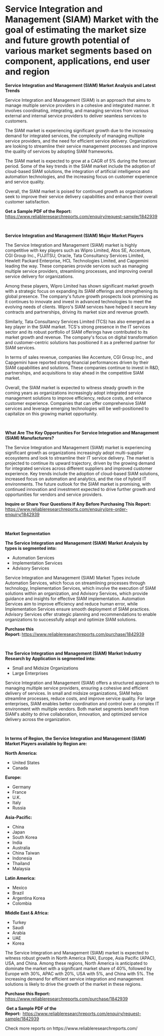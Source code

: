 <p><h1>Service Integration and Management (SIAM) Market with the goal of estimating the market size and future growth potential of various market segments based on component, applications, end user and region</h1></p><p><strong>Service Integration and Management (SIAM) Market Analysis and Latest Trends</strong></p>
<p><p>Service Integration and Management (SIAM) is an approach that aims to manage multiple service providers in a cohesive and integrated manner. It involves coordinating, integrating, and managing services from various external and internal service providers to deliver seamless services to customers.</p><p>The SIAM market is experiencing significant growth due to the increasing demand for integrated services, the complexity of managing multiple service providers, and the need for efficient service delivery. Organizations are looking to streamline their service management processes and improve the quality of services by adopting SIAM frameworks.</p><p>The SIAM market is expected to grow at a CAGR of 5% during the forecast period. Some of the key trends in the SIAM market include the adoption of cloud-based SIAM solutions, the integration of artificial intelligence and automation technologies, and the increasing focus on customer experience and service quality.</p><p>Overall, the SIAM market is poised for continued growth as organizations seek to improve their service delivery capabilities and enhance their overall customer satisfaction.</p></p>
<p><strong>Get a Sample PDF of the Report:&nbsp;</strong> <a href="https://www.reliableresearchreports.com/enquiry/request-sample/1842939">https://www.reliableresearchreports.com/enquiry/request-sample/1842939</a></p>
<p>&nbsp;</p>
<p><strong>Service Integration and Management (SIAM) Major Market Players</strong></p>
<p><p>The Service Integration and Management (SIAM) market is highly competitive with key players such as Wipro Limited, Atos SE, Accenture, CGI Group Inc., FUJITSU, Oracle, Tata Consultancy Services Limited, Hewlett Packard Enterprise, HCL Technologies Limited, and Capgemini leading the way. These companies provide services such as managing multiple service providers, streamlining processes, and improving overall service delivery for organizations.</p><p>Among these players, Wipro Limited has shown significant market growth with a strategic focus on expanding its SIAM offerings and strengthening its global presence. The company's future growth prospects look promising as it continues to innovate and invest in advanced technologies to meet the evolving needs of clients. Wipro's SIAM services have helped it secure key contracts and partnerships, driving its market size and revenue growth.</p><p>Similarly, Tata Consultancy Services Limited (TCS) has also emerged as a key player in the SIAM market. TCS's strong presence in the IT services sector and its robust portfolio of SIAM offerings have contributed to its market growth and revenue. The company's focus on digital transformation and customer-centric solutions has positioned it as a preferred partner for SIAM services.</p><p>In terms of sales revenue, companies like Accenture, CGI Group Inc., and Capgemini have reported strong financial performances driven by their SIAM capabilities and solutions. These companies continue to invest in R&D, partnerships, and acquisitions to stay ahead in the competitive SIAM market.</p><p>Overall, the SIAM market is expected to witness steady growth in the coming years as organizations increasingly adopt integrated service management solutions to improve efficiency, reduce costs, and enhance customer experience. Companies that can offer comprehensive SIAM services and leverage emerging technologies will be well-positioned to capitalize on this growing market opportunity.</p></p>
<p>&nbsp;</p>
<p><strong>What Are The Key Opportunities For Service Integration and Management (SIAM) Manufacturers?</strong></p>
<p><p>The Service Integration and Management (SIAM) market is experiencing significant growth as organizations increasingly adopt multi-supplier ecosystems and look to streamline their IT service delivery. The market is projected to continue its upward trajectory, driven by the growing demand for integrated services across different suppliers and improved customer experience. Key trends include the adoption of cloud-based SIAM solutions, increased focus on automation and analytics, and the rise of hybrid IT environments. The future outlook for the SIAM market is promising, with continued innovation and investment expected to drive further growth and opportunities for vendors and service providers.</p></p>
<p><strong>Inquire or Share Your Questions If Any Before Purchasing This Report:</strong> <a href="https://www.reliableresearchreports.com/enquiry/pre-order-enquiry/1842939">https://www.reliableresearchreports.com/enquiry/pre-order-enquiry/1842939</a></p>
<p>&nbsp;</p>
<p><strong>Market Segmentation</strong></p>
<p><strong>The Service Integration and Management (SIAM) Market Analysis by types is segmented into:</strong></p>
<p><ul><li>Automation Services</li><li>Implementation Services</li><li>Advisory Services</li></ul></p>
<p><p>Service Integration and Management (SIAM) Market Types include Automation Services, which focus on streamlining processes through technology, Implementation Services, which involve the execution of SIAM solutions within an organization, and Advisory Services, which provide guidance and insights for effective SIAM implementation. Automation Services aim to improve efficiency and reduce human error, while Implementation Services ensure smooth deployment of SIAM practices. Advisory Services offer strategic planning and recommendations to enable organizations to successfully adopt and optimize SIAM solutions.</p></p>
<p><strong>Purchase this Report:&nbsp;</strong><a href="https://www.reliableresearchreports.com/purchase/1842939">https://www.reliableresearchreports.com/purchase/1842939</a></p>
<p>&nbsp;</p>
<p><strong>The Service Integration and Management (SIAM) Market Industry Research by Application is segmented into:</strong></p>
<p><ul><li>Small and Midsize Organizations</li><li>Large Enterprises</li></ul></p>
<p><p>Service Integration and Management (SIAM) offers a structured approach to managing multiple service providers, ensuring a cohesive and efficient delivery of services. In small and midsize organizations, SIAM helps streamline processes, reduce costs, and improve service quality. For large enterprises, SIAM enables better coordination and control over a complex IT environment with multiple vendors. Both market segments benefit from SIAM's ability to drive collaboration, innovation, and optimized service delivery across the organization.</p></p>
<p>&nbsp;</p>
<p><strong>In terms of Region, the Service Integration and Management (SIAM) Market Players available by Region are:</strong></p>
<p>
    <p> <strong> North America: </strong>
        <ul>
            <li>United States</li>
            <li>Canada</li>
        </ul>
        </p> 
    <p> <strong> Europe: </strong>
        <ul>
            <li>Germany</li>
            <li>France</li>
            <li>U.K.</li>
            <li>Italy</li>
            <li>Russia</li>
        </ul>
        </p> 
    <p> <strong> Asia-Pacific: </strong>
        <ul>
            <li>China</li>
            <li>Japan</li>
            <li>South Korea</li>
            <li>India</li>
            <li>Australia</li>
            <li>China Taiwan</li>
            <li>Indonesia</li>
            <li>Thailand</li>
            <li>Malaysia</li>
        </ul>
        </p> 
    <p> <strong> Latin America: </strong>
        <ul>
            <li>Mexico</li>
            <li>Brazil</li>
            <li>Argentina Korea</li>
            <li>Colombia</li>
        </ul>
        </p> 
    <p> <strong> Middle East & Africa: </strong>
        <ul>
            <li>Turkey</li>
            <li>Saudi</li>
            <li>Arabia</li>
            <li>UAE</li>
            <li>Korea</li>
        </ul>
    </p>
    </p>
<p><p>The Service Integration and Management (SIAM) market is expected to witness robust growth in North America (NA), Europe, Asia Pacific (APAC), USA, and China. Among these regions, North America is anticipated to dominate the market with a significant market share of 40%, followed by Europe with 30%, APAC with 20%, USA with 5%, and China with 5%. The increasing demand for efficient service integration and management solutions is likely to drive the growth of the market in these regions.</p></p>
<p><strong>Purchase this Report: </strong><a href="https://www.reliableresearchreports.com/purchase/1842939">https://www.reliableresearchreports.com/purchase/1842939</a></p>
<p>&nbsp;<strong>Get a Sample PDF of the Report:&nbsp;&nbsp;</strong><a href="https://www.reliableresearchreports.com/enquiry/request-sample/1842939">https://www.reliableresearchreports.com/enquiry/request-sample/1842939</a></p>
<p><strong></strong></p>
<p>Check more reports on https://www.reliableresearchreports.com/</p>